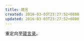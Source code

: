 ```yaml
---
title: 箴言
created: 2016-03-03T23:27:52+0800
updated: 2016-03-03T23:27:52+0800
---
```



重定向至[箴言录](../proverbs)。
